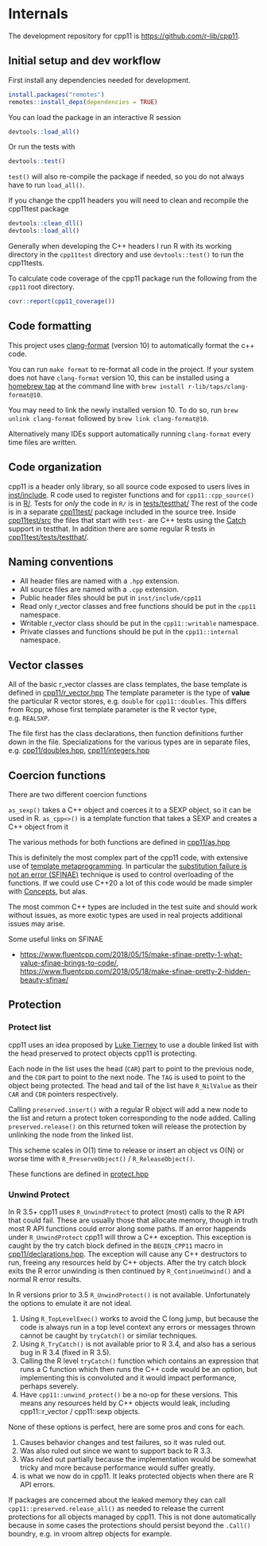 Internals
================

The development repository for cpp11 is
<https://github.com/r-lib/cpp11>.

## Initial setup and dev workflow

First install any dependencies needed for development.

``` r
install.packages("remotes")
remotes::install_deps(dependencies = TRUE)
```

You can load the package in an interactive R session

``` r
devtools::load_all()
```

Or run the tests with

``` r
devtools::test()
```

`test()` will also re-compile the package if needed, so you do not
always have to run `load_all()`.

If you change the cpp11 headers you will need to clean and recompile the
cpp11test package

``` r
devtools::clean_dll()
devtools::load_all()
```

Generally when developing the C++ headers I run R with its working
directory in the `cpp11test` directory and use `devtools::test()` to run
the cpp11tests.

To calculate code coverage of the cpp11 package run the following from
the `cpp11` root directory.

``` r
covr::report(cpp11_coverage())
```

## Code formatting

This project uses
[clang-format](https://clang.llvm.org/docs/ClangFormat.html) (version
10) to automatically format the c++ code.

You can run `make format` to re-format all code in the project. If your
system does not have `clang-format` version 10, this can be installed
using a [homebrew tap](https://github.com/r-lib/homebrew-taps) at the
command line with `brew install r-lib/taps/clang-format@10`.

You may need to link the newly installed version 10. To do so, run
`brew unlink clang-format` followed by `brew link clang-format@10`.

Alternatively many IDEs support automatically running `clang-format`
every time files are written.

## Code organization

cpp11 is a header only library, so all source code exposed to users
lives in
[inst/include](https://github.com/r-lib/cpp11/tree/main/inst/include). R
code used to register functions and for `cpp11::cpp_source()` is in
[R/](https://github.com/r-lib/cpp11/tree/main/R). Tests for *only* the
code in `R/` is in
[tests/testthat/](https://github.com/r-lib/cpp11/tree/main/tests/testthat)
The rest of the code is in a separate
[cpp11test/](https://github.com/r-lib/cpp11/tree/main/cpp11test) package
included in the source tree. Inside
[cpp11test/src](https://github.com/r-lib/cpp11/tree/main/cpp11test/src)
the files that start with `test-` are C++ tests using the
[Catch](https://testthat.r-lib.org/reference/use_catch.html) support in
testthat. In addition there are some regular R tests in
[cpp11test/tests/testthat/](https://github.com/r-lib/cpp11/tree/main/cpp11test/tests/testthat).

## Naming conventions

- All header files are named with a `.hpp` extension.
- All source files are named with a `.cpp` extension.
- Public header files should be put in `inst/include/cpp11`
- Read only r_vector classes and free functions should be put in the
  `cpp11` namespace.
- Writable r_vector class should be put in the `cpp11::writable`
  namespace.
- Private classes and functions should be put in the `cpp11::internal`
  namespace.

## Vector classes

All of the basic r_vector classes are class templates, the base template
is defined in
[cpp11/r_vector.hpp](https://github.com/r-lib/cpp11/blob/main/inst/include/cpp11/r_vector.hpp)
The template parameter is the type of **value** the particular R vector
stores, e.g. `double` for `cpp11::doubles`. This differs from Rcpp,
whose first template parameter is the R vector type, e.g. `REALSXP`.

The file first has the class declarations, then function definitions
further down in the file. Specializations for the various types are in
separate files,
e.g. [cpp11/doubles.hpp](https://github.com/r-lib/cpp11/blob/main/inst/include/cpp11/doubles.hpp),
[cpp11/integers.hpp](https://github.com/r-lib/cpp11/blob/main/inst/include/cpp11/integers.hpp)

## Coercion functions

There are two different coercion functions

`as_sexp()` takes a C++ object and coerces it to a SEXP object, so it
can be used in R. `as_cpp<>()` is a template function that takes a SEXP
and creates a C++ object from it

The various methods for both functions are defined in
[cpp11/as.hpp](https://github.com/r-lib/cpp11/blob/main/inst/include/cpp11/as.hpp)

This is definitely the most complex part of the cpp11 code, with
extensive use of [template
metaprogramming](https://en.wikipedia.org/wiki/Template_metaprogramming).
In particular the [substitution failure is not an error
(SFINAE)](https://en.wikipedia.org/wiki/Substitution_failure_is_not_an_error)
technique is used to control overloading of the functions. If we could
use C++20 a lot of this code would be made simpler with
[Concepts](https://en.cppreference.com/w/cpp/language/constraints), but
alas.

The most common C++ types are included in the test suite and should work
without issues, as more exotic types are used in real projects
additional issues may arise.

Some useful links on SFINAE

- <https://www.fluentcpp.com/2018/05/15/make-sfinae-pretty-1-what-value-sfinae-brings-to-code/>,
  <https://www.fluentcpp.com/2018/05/18/make-sfinae-pretty-2-hidden-beauty-sfinae/>

## Protection

### Protect list

cpp11 uses an idea proposed by [Luke
Tierney](https://github.com/RcppCore/Rcpp/issues/1081#issuecomment-630330838)
to use a double linked list with the head preserved to protect objects
cpp11 is protecting.

Each node in the list uses the head (`CAR`) part to point to the
previous node, and the `CDR` part to point to the next node. The `TAG`
is used to point to the object being protected. The head and tail of the
list have `R_NilValue` as their `CAR` and `CDR` pointers respectively.

Calling `preserved.insert()` with a regular R object will add a new node
to the list and return a protect token corresponding to the node added.
Calling `preserved.release()` on this returned token will release the
protection by unlinking the node from the linked list.

This scheme scales in O(1) time to release or insert an object vs O(N)
or worse time with `R_PreserveObject()` / `R_ReleaseObject()`.

These functions are defined in
[protect.hpp](https://github.com/r-lib/cpp11/blob/main/inst/include/cpp11/protect.hpp)

### Unwind Protect

In R 3.5+ cpp11 uses `R_UnwindProtect` to protect (most) calls to the R
API that could fail. These are usually those that allocate memory,
though in truth most R API functions could error along some paths. If an
error happends under `R_UnwindProtect` cpp11 will throw a C++ exception.
This exception is caught by the try catch block defined in the
`BEGIN_CPP11` macro in
[cpp11/declarations.hpp](https://github.com/r-lib/cpp11/blob/main/inst/include/cpp11/declarations.hpp).
The exception will cause any C++ destructors to run, freeing any
resources held by C++ objects. After the try catch block exits the R
error unwinding is then continued by `R_ContinueUnwind()` and a normal R
error results.

In R versions prior to 3.5 `R_UnwindProtect()` is not available.
Unfortunately the options to emulate it are not ideal.

1.  Using `R_TopLevelExec()` works to avoid the C long jump, but because
    the code is always run in a top level context any errors or messages
    thrown cannot be caught by `tryCatch()` or similar techniques.
2.  Using `R_TryCatch()` is not available prior to R 3.4, and also has a
    serious bug in R 3.4 (fixed in R 3.5).
3.  Calling the R level `tryCatch()` function which contains an
    expression that runs a C function which then runs the C++ code would
    be an option, but implementing this is convoluted and it would
    impact performance, perhaps severely.
4.  Have `cpp11::unwind_protect()` be a no-op for these versions. This
    means any resources held by C++ objects would leak, including
    cpp11::r_vector / cpp11::sexp objects.

None of these options is perfect, here are some pros and cons for each.

1.  Causes behavior changes and test failures, so it was ruled out.
2.  Was also ruled out since we want to support back to R 3.3.
3.  Was ruled out partially because the implementation would be somewhat
    tricky and more because performance would suffer greatly.
4.  is what we now do in cpp11. It leaks protected objects when there
    are R API errors.

If packages are concerned about the leaked memory they can call
`cpp11::preserved.release_all()` as needed to release the current
protections for all objects managed by cpp11. This is not done
automatically because in some cases the protections should persist
beyond the `.Call()` boundry, e.g. in vroom altrep objects for example.
